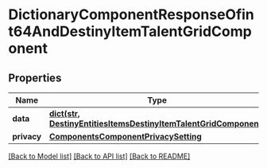 # DictionaryComponentResponseOfint64AndDestinyItemTalentGridComponent

## Properties
Name | Type | Description | Notes
------------ | ------------- | ------------- | -------------
**data** | [**dict(str, DestinyEntitiesItemsDestinyItemTalentGridComponent)**](DestinyEntitiesItemsDestinyItemTalentGridComponent.md) |  | [optional] 
**privacy** | [**ComponentsComponentPrivacySetting**](ComponentsComponentPrivacySetting.md) |  | [optional] 

[[Back to Model list]](../README.md#documentation-for-models) [[Back to API list]](../README.md#documentation-for-api-endpoints) [[Back to README]](../README.md)


